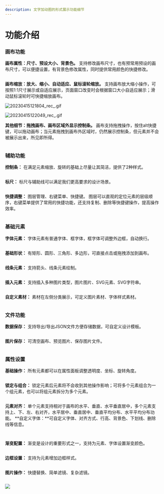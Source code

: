 ```yaml
---
description: 文字加动图的形式展示功能细节
---
```


# 功能介绍

### 画布功能

**画布属性：尺寸、预设大小、背景色。** 支持修改画布尺寸，也有预常用预设的画布尺寸，可以便捷设置，有背景色修改属性，同时提供常用颜色的快捷修改。&#x20;

<figure><img src="https://p3-juejin.byteimg.com/tos-cn-i-k3u1fbpfcp/044e2d09049f489f9341263862674fb9~tplv-k3u1fbpfcp-zoom-in-crop-mark:1512:0:0:0.awebp" alt=""><figcaption></figcaption></figure>

**画布缩放：放大、缩小、自动适应、鼠标滚轮缩放。** 支持画布放大缩小操作，可按照1:1尺寸展示或自适应展示，页面窗口改变时会根据窗口大小自适应展示；滑动鼠标滚轮时可快捷缩放画布。

![20230415121804\_rec\_.gif](https://p3-juejin.byteimg.com/tos-cn-i-k3u1fbpfcp/6950ef15074c494e9d277a5b46c2c9f2\~tplv-k3u1fbpfcp-zoom-in-crop-mark:1512:0:0:0.awebp)

![20230415122049\_rec\_.gif](https://p3-juejin.byteimg.com/tos-cn-i-k3u1fbpfcp/570f0c1bb2434593949b65234972f1b4\~tplv-k3u1fbpfcp-zoom-in-crop-mark:1512:0:0:0.awebp)

**其他细节：拖拽画布、画布区域外显示控制条。** 画布支持拖拽操作，按住alt快捷键，可以拖动画布；当元素拖拽到画布外区域时，仍然展示控制条，但元素并不会被展示出来，所见即所得。&#x20;

<figure><img src="https://p3-juejin.byteimg.com/tos-cn-i-k3u1fbpfcp/9b050ef702a4449dbce41b27a525a7e2~tplv-k3u1fbpfcp-zoom-in-crop-mark:1512:0:0:0.awebp" alt=""><figcaption></figcaption></figure>

### 辅助功能

**控制条：** 在满足元素缩放、旋转的基础上尽量让其简洁，提供了2种样式。&#x20;

<figure><img src="https://p3-juejin.byteimg.com/tos-cn-i-k3u1fbpfcp/69bba9a276e24db99653513bafb23f75~tplv-k3u1fbpfcp-zoom-in-crop-mark:1512:0:0:0.awebp" alt=""><figcaption></figcaption></figure>

**标尺：** 标尺与辅助线可以满足我们更高要求的设计场景。&#x20;

<figure><img src="https://p3-juejin.byteimg.com/tos-cn-i-k3u1fbpfcp/3489af30b75e4ecdbd037f7dddfbd10a~tplv-k3u1fbpfcp-zoom-in-crop-mark:1512:0:0:0.awebp" alt=""><figcaption></figcaption></figure>

**快捷调整：** 图层管理、右键菜单、快捷键。 图层可以直观的定位元素的层级顺序，右键菜单提供了常用的快捷功能，还支持复制、删除等快捷键操作，提高操作效率。&#x20;

<figure><img src="https://p3-juejin.byteimg.com/tos-cn-i-k3u1fbpfcp/559b2176cb3e4ce0bc973d27cd58d705~tplv-k3u1fbpfcp-zoom-in-crop-mark:1512:0:0:0.awebp" alt=""><figcaption></figcaption></figure>

### 基础元素

**字体元素：** 字体元素有普通字体、框字体，框字体可调整外边框，自动换行。&#x20;

<figure><img src="https://p3-juejin.byteimg.com/tos-cn-i-k3u1fbpfcp/8b2dd53747534bbba5273787cced287a~tplv-k3u1fbpfcp-zoom-in-crop-mark:1512:0:0:0.awebp" alt=""><figcaption></figcaption></figure>

**基础形状：** 有矩形、圆形、三角形、多边形，可直接点击或拖拽添加到画布。&#x20;

<figure><img src="https://p3-juejin.byteimg.com/tos-cn-i-k3u1fbpfcp/cafa5a10f62049cdbd7a6f0d10760e29~tplv-k3u1fbpfcp-zoom-in-crop-mark:1512:0:0:0.awebp" alt=""><figcaption></figcaption></figure>

**线条元素：** 支持箭头、线条元素绘制。&#x20;

<figure><img src="https://p3-juejin.byteimg.com/tos-cn-i-k3u1fbpfcp/1209cdaee70b4f38b7eef8987d6d676d~tplv-k3u1fbpfcp-zoom-in-crop-mark:1512:0:0:0.awebp" alt=""><figcaption></figcaption></figure>

**插入元素：** 支持插入多种图片类型，图片图片、SVG元素、SVG字符串。&#x20;

<figure><img src="https://p3-juejin.byteimg.com/tos-cn-i-k3u1fbpfcp/ba18715bb24d46719d8883a90d127152~tplv-k3u1fbpfcp-zoom-in-crop-mark:1512:0:0:0.awebp" alt=""><figcaption></figcaption></figure>

**自定义素材：** 素材在左侧分类展示，可定义图片素材、字体样式素材。&#x20;

<figure><img src="https://p3-juejin.byteimg.com/tos-cn-i-k3u1fbpfcp/c97231aaa1f145f1965c1a7ee935e442~tplv-k3u1fbpfcp-zoom-in-crop-mark:1512:0:0:0.awebp" alt=""><figcaption></figcaption></figure>

### 文件功能

**数据保存：** 支持导出/导出JSON文件方便存储数据，可自定义设计模板。&#x20;

<figure><img src="https://p3-juejin.byteimg.com/tos-cn-i-k3u1fbpfcp/7ff449fe3b9b4f08b5e51f5072b164ae~tplv-k3u1fbpfcp-zoom-in-crop-mark:1512:0:0:0.awebp" alt=""><figcaption></figcaption></figure>

**图片保存：** 可清空画布、预览图片、保存图片文件。&#x20;

<figure><img src="https://p3-juejin.byteimg.com/tos-cn-i-k3u1fbpfcp/dd9b6eef8f2d46a284acccaa15710f39~tplv-k3u1fbpfcp-zoom-in-crop-mark:1512:0:0:0.awebp" alt=""><figcaption></figcaption></figure>

### 属性设置

**基础操作：** 所有元素都可以在属性面板调整透明度、坐标、旋转角度。&#x20;

<figure><img src="https://p3-juejin.byteimg.com/tos-cn-i-k3u1fbpfcp/457b96af734d4a03bfeb003de4d04865~tplv-k3u1fbpfcp-zoom-in-crop-mark:1512:0:0:0.awebp" alt=""><figcaption></figcaption></figure>

**锁定与组合：** 锁定元素后元素将不会收到其他操作影响；可将多个元素组合为一个组元素，也可以将组元素拆分为多个元素。&#x20;

<figure><img src="https://p3-juejin.byteimg.com/tos-cn-i-k3u1fbpfcp/ed1d836659d849d0ba115a5ec2e3b959~tplv-k3u1fbpfcp-zoom-in-crop-mark:1512:0:0:0.awebp" alt=""><figcaption></figcaption></figure>

**元素对齐：** 单个元素支持相对于画布的水平、垂直、水平垂直居中，多个元素支持上、下、左、右对齐，水平居中、垂直居中、垂直平均分布、水平平均分布功能。  \*\*自定义字体：\*\*可自定义字体、对齐方式、行高、背景色、下划线、删除线等信息。&#x20;

<figure><img src="https://p3-juejin.byteimg.com/tos-cn-i-k3u1fbpfcp/4eae4c5d03474d28b25fa64e82ef87e4~tplv-k3u1fbpfcp-zoom-in-crop-mark:1512:0:0:0.awebp" alt=""><figcaption></figcaption></figure>

<figure><img src="https://p3-juejin.byteimg.com/tos-cn-i-k3u1fbpfcp/b71eae7cab77489d8ffb51edb3c66f11~tplv-k3u1fbpfcp-zoom-in-crop-mark:1512:0:0:0.awebp" alt=""><figcaption></figcaption></figure>

**渐变配置：** 渐变是设计的重要形式之一，支持为元素、字体设置渐变颜色。&#x20;

<figure><img src="https://p3-juejin.byteimg.com/tos-cn-i-k3u1fbpfcp/daf12add8983481cb2a11bcd0a33614e~tplv-k3u1fbpfcp-zoom-in-crop-mark:1512:0:0:0.awebp" alt=""><figcaption></figcaption></figure>

**边框设置：** 支持为元素增加边框样式。&#x20;

<figure><img src="https://p3-juejin.byteimg.com/tos-cn-i-k3u1fbpfcp/349ce94cbc0f4aae99ec59d72ea73346~tplv-k3u1fbpfcp-zoom-in-crop-mark:1512:0:0:0.awebp" alt=""><figcaption></figcaption></figure>

**图片操作：** 快捷替换、简单滤镜、复杂滤镜。&#x20;

<figure><img src="https://p3-juejin.byteimg.com/tos-cn-i-k3u1fbpfcp/4998294d7f11404fad58321bfb4f22ae~tplv-k3u1fbpfcp-zoom-in-crop-mark:1512:0:0:0.awebp" alt=""><figcaption></figcaption></figure>

![](https://p3-juejin.byteimg.com/tos-cn-i-k3u1fbpfcp/f21f01ec7ccd40458693d0e0b8cb43a7\~tplv-k3u1fbpfcp-zoom-in-crop-mark:1512:0:0:0.awebp)

###
